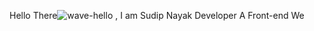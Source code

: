 Hello There![wave-hello](https://user-images.githubusercontent.com/81667491/170885736-cac84942-9cd0-4735-8504-1164322c3590.gif)
, I am Sudip Nayak Developer
A Front-end We
